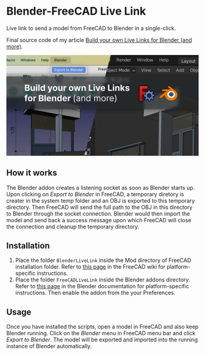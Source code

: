 # Blender-FreeCAD Live Link
Live link to send a model from FreeCAD to Blender in a single-click.

Final source code of my article [Build your own Live Links for Blender (and more)](https://salaivv.com/2023/06/20/live-link-blender).

![Banner](/banner_live_link.jpg)

## How it works

The Blender addon creates a listening socket as soon as Blender starts up. Upon clicking on _Export to Blender_ in FreeCAD, a temporary diretory is creater in the system temp folder and an OBJ is exported to this temporary directory. Then FreeCAD will send the full path to the OBJ in this directory to Blender through the socket connection. Blender would then import the model and send back a success message upon which FreeCAD will close the connection and cleanup the temporary directory.

## Installation

1. Place the folder `BlenderLiveLink` inside the Mod directory of FreeCAD installation folder. Refer to [this page](https://wiki.freecad.org/Installing_more_workbenches) in the FreeCAD wiki for platform-specific instructions.
2. Place the folder `FreeCADLiveLink` inside the Blender addons directory. Refer to [this page](https://docs.blender.org/manual/en/latest/advanced/blender_directory_layout.html) in the Blender documentation for platform-specific instructions. Then enable the addon from the your Preferences.

## Usage

Once you have installed the scripts, open a model in FreeCAD and also keep Blender running. Click on the _Blender_ menu in FreeCAD menu bar and click _Export to Blender_. The model will be exported and imported into the running instance of Blender automatically.
